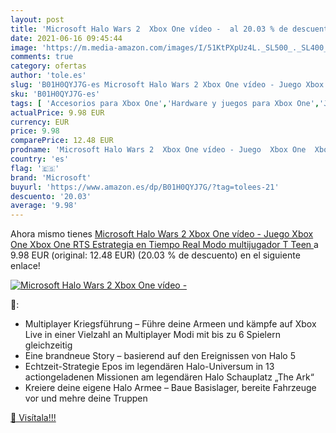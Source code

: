 ```yaml
---
layout: post
title: 'Microsoft Halo Wars 2  Xbox One vídeo -  al 20.03 % de descuento'
date: 2021-06-16 09:45:44
image: 'https://m.media-amazon.com/images/I/51KtPXpUz4L._SL500_._SL400_.jpg'
comments: true
category: ofertas
author: 'tole.es'
slug: 'B01H0QYJ7G-es Microsoft Halo Wars 2 Xbox One vídeo - Juego Xbox One Xbox...'
sku: 'B01H0QYJ7G-es'
tags: [ 'Accesorios para Xbox One','Hardware y juegos para Xbox One','Juegos para Xbox One','Videojuegos','microsoft','xbox', ]
actualPrice: 9.98 EUR
currency: EUR
price: 9.98
comparePrice: 12.48 EUR
prodname: 'Microsoft Halo Wars 2  Xbox One vídeo - Juego  Xbox One  Xbox One  RTS  Estrategia en Tiempo Real   Modo multijugador  T  Teen  '
country: 'es'
flag: '🇪🇸'
brand: 'Microsoft'
buyurl: 'https://www.amazon.es/dp/B01H0QYJ7G/?tag=tolees-21'
descuento: '20.03'
average: '9.98'
---
```


Ahora mismo tienes [Microsoft Halo Wars 2  Xbox One vídeo - Juego  Xbox One  Xbox One  RTS  Estrategia en Tiempo Real   Modo multijugador  T  Teen  ](https://www.amazon.es/dp/B01H0QYJ7G/?tag=tolees-21) a 9.98 EUR (original: 12.48 EUR) (20.03 %  de descuento) en el siguiente enlace!

[![Microsoft Halo Wars 2  Xbox One vídeo - ](https://m.media-amazon.com/images/I/51KtPXpUz4L._SL500_._SL400_.jpg)](https://www.amazon.es/dp/B01H0QYJ7G/?tag=tolees-21)

🔎:

- Multiplayer Kriegsführung – Führe deine Armeen und kämpfe auf Xbox Live in einer Vielzahl an Multiplayer Modi mit bis zu 6 Spielern gleichzeitig
- Eine brandneue Story – basierend auf den Ereignissen von Halo 5
- Echtzeit-Strategie Epos im legendären Halo-Universum in 13 actiongeladenen Missionen am legendären Halo Schauplatz „The Ark“
- Kreiere deine eigene Halo Armee – Baue Basislager, bereite Fahrzeuge vor und mehre deine Truppen

[🛒 Visítala!!!](https://www.amazon.es/dp/B01H0QYJ7G/?tag=tolees-21)
